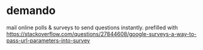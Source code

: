 # demando
mail online polls &amp; surveys to send questions instantly.
prefilled with https://stackoverflow.com/questions/27844608/google-surveys-a-way-to-pass-url-parameters-into-survey
